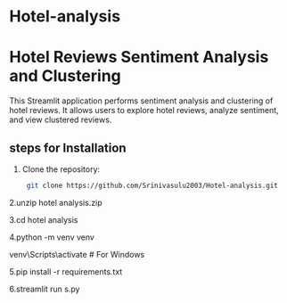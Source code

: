# Hotel-analysis
# Hotel Reviews Sentiment Analysis and Clustering

This Streamlit application performs sentiment analysis and clustering of hotel reviews. It allows users to explore hotel reviews, analyze sentiment, and view clustered reviews.

## steps for Installation

1. Clone the repository:

   ```bash
    git clone https://github.com/Srinivasulu2003/Hotel-analysis.git

2.unzip hotel analysis.zip


3.cd hotel analysis


4.python -m venv venv


  venv\Scripts\activate  # For Windows


  
5.pip install -r requirements.txt



6.streamlit run s.py



   
